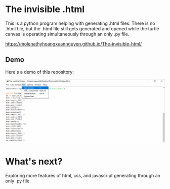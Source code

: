 # The invisible .html
This is a python program helping with generating .html files.
There is no .html file, but the .html file still gets generated and opened while the turtle canvas is operating simultaneously through an only .py file.

https://molenathyhoangxuannguyen.github.io/The-invisible-html/

## Demo

Here's a demo of this repository:

<img src='demo.gif' title='Demo' width='' alt='Demo' />

# What's next?
Exploring more features of html, css, and javascript generating through an only .py file.
